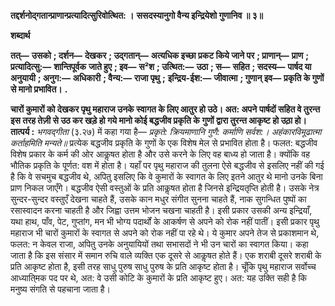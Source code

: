 **तद्दर्शनोद्गतान्प्राणान्प्रत्यादित्सुरिवोत्थित: ।** **ससदस्यानुगो वैन्य इन्द्रियेशो गुणानिव ॥ ३॥** 

**शब्दार्थ** 

**तत्—** **उसको** **; दर्शन—** **देखकर** **; उद्गतान्—** **अत्यधिक इच्छा प्रकट किये जाने पर** **; प्राणान्—** **प्राण** **; प्रत्यादित्सु:—** **शान्तिपूर्वक** **जाते हुए** **; इव—** **स²श** **; उत्थित:—** **उठा** **; स—** **सहित** **; सदस्य—** **पार्षद या अनुयायी** **; अनुग:—** **अधिकारी** **; वैन्य:—** **राजा पृथु** **;** **इन्द्रिय-ईश:—** **जीवात्मा** **; गुणान् इव—** **प्रकृति के गुणों से मानो प्रभावित।** **.** 

**चारों कुमारों को देखकर पृथु महाराज उनके स्वागत के लिए आतुर हो उठे। अत: अपने** **पार्षदों सहित वे तुरन्त इस तरह तेज़ी से उठ कर खड़े हो गये मानो कोई बद्धजीव प्रकृति के** **गुणों द्वारा तुरन्त आकृष्ट हो उठ़ा हो।** **तात्पर्य :** *भगवद्गीता* (३.२७) में कहा गया है— *प्रकृते: क्रियमाणानि गुणै: कर्माणि सर्वश:।* *अहंकारविमूढात्मा कर्ताहमिति मन्यते॥* प्रत्येक बद्धजीव प्रकृति के गुणों के एक विशेष मेल से प्रभावित होता है। फलत: बद्धजीव विशेष प्रकार के कर्म की ओर आकॢषत होता है और उसे करने के लिए वह बाध्य हो जाता है। क्योंकि वह भौतिक प्रकृति के पूर्णत: वश में होता है। यहाँ पर पृथु महाराज की तुलना ऐसे बद्धजीव से इसलिए नहीं की गई है कि वे सचमुच बद्धजीव थे, अपितु इसलिए कि वे कुमारों के स्वागत के लिए इतने आतुर थे मानो उनके बिना प्राण निकल जाएँगे। बद्धजीव ऐसी वस्तुओं के प्रति आकॢषत होता है जिनसे इन्द्रियतृप्ति होती है। उसके नेत्र सुन्दर-सुन्दर वस्तुएँ देखना चाहते हैं, उसके कान मधुर संगीत सुनना चाहते हैं, नाक सुगन्धित पुष्पों का रसास्वादन करना चाहती है और जिह्वा उत्तम भोजन चखना चाहती है। इसी प्रकार उसकी अन्य इन्द्रियाँ, यथा हाथ, पाँव, पेट, गुप्तांग, मन भी भोग्य पदार्थों के आकर्षण से अपने को रोक नहीं पातीं। इसी प्रकार पृथु महाराज भी चारों कुमारों के स्वागत से अपने को रोक नहीं पा रहे थे। ये कुमार अपने तेज से प्रकाशमान थे, फलत: न केवल राजा, अपितु उनके अनुयायियों तथा सभासदों ने भी उन चारों का स्वागत किया। कहा जाता है कि इस संसार में समान रुचि वाले व्यक्ति एक दूसरे से आकॢषत होते हैं। एक शराबी दूसरे शराबी के प्रति आकृष्ट होता है, इसी तरह साधु पुरुष साधु पुरुष के प्रति आकृष्ट होता है। चूँकि पृथु महाराज सर्वोच्च आध्याति्मक पद पर थे, अत: वे उसी कोटि के कुमारों के प्रति आकृष्ट हुए। अत: यह उक्ति सही है कि मनुष्य संगति से पहचाना जाता है।  